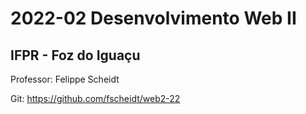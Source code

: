 # 2022-02 Desenvolvimento Web II
## IFPR - Foz do Iguaçu 
Professor: Felippe Scheidt   

Git: https://github.com/fscheidt/web2-22
